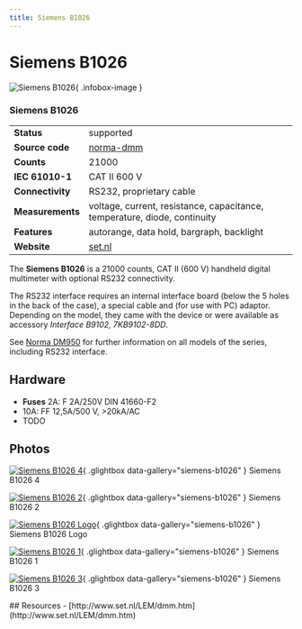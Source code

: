 ```yaml
---
title: Siemens B1026
---
```


# Siemens B1026

<div class="infobox" markdown>

![Siemens B1026](./img/Siemens_b1026_4.jpg){ .infobox-image }

### Siemens B1026

| | |
|---|---|
| **Status** | supported |
| **Source code** | [norma-dmm](https://github.com/OpenTraceLab/OpenTraceCapture/tree/main/src/hardware/norma-dmm) |
| **Counts** | 21000 |
| **IEC 61010-1** | CAT II 600 V |
| **Connectivity** | RS232, proprietary cable |
| **Measurements** | voltage, current, resistance, capacitance, temperature, diode, continuity |
| **Features** | autorange, data hold, bargraph, backlight |
| **Website** | [set.nl](http://www.set.nl/LEM/dmm950.htm) |

</div>

The **Siemens B1026** is a 21000 counts, CAT II (600 V) handheld digital multimeter with optional RS232 connectivity.

The RS232 interface requires an internal interface board (below the 5 holes in the back of the case), a special cable and (for use with PC) adaptor. Depending on the model, they came with the device or were available as accessory *Interface B9102, 7KB9102-8DD*.

See [Norma DM950](https://sigrok.org/wiki/Norma_DM950) for further information on all models of the series, including RS232 interface. 

## Hardware
- **Fuses**
2A: F 2A/250V DIN 41660-F2
- 10A: FF 12,5A/500 V, >20kA/AC
- TODO

## Photos

<div class="photo-grid" markdown>

[![Siemens B1026 4](./img/Siemens_b1026_4.jpg)](./img/Siemens_b1026_4.png "Siemens B1026 4"){ .glightbox data-gallery="siemens-b1026" }
<span class="caption">Siemens B1026 4</span>

[![Siemens B1026 2](./img/Siemens_b1026_2.jpg)](./img/Siemens_b1026_2.png "Siemens B1026 2"){ .glightbox data-gallery="siemens-b1026" }
<span class="caption">Siemens B1026 2</span>

[![Siemens B1026 Logo](./img/Siemens_b1026_logo.png)](./img/Siemens_b1026_logo.png "Siemens B1026 Logo"){ .glightbox data-gallery="siemens-b1026" }
<span class="caption">Siemens B1026 Logo</span>

[![Siemens B1026 1](./img/Siemens_b1026_1.jpg)](./img/Siemens_b1026_1.png "Siemens B1026 1"){ .glightbox data-gallery="siemens-b1026" }
<span class="caption">Siemens B1026 1</span>

[![Siemens B1026 3](./img/Siemens_b1026_3.jpg)](./img/Siemens_b1026_3.png "Siemens B1026 3"){ .glightbox data-gallery="siemens-b1026" }
<span class="caption">Siemens B1026 3</span>

</div>
## Resources
- [http://www.set.nl/LEM/dmm.htm](http://www.set.nl/LEM/dmm.htm)

